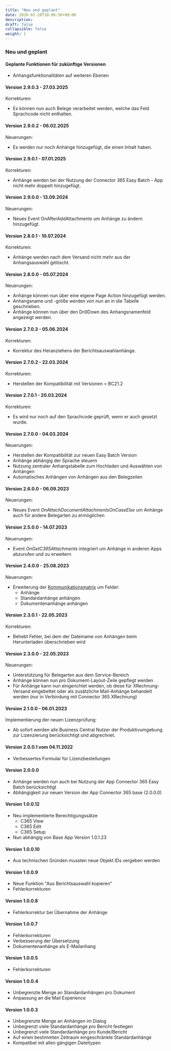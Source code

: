 ```yaml
---
title: "Neu und geplant"
date: 2020-02-28T10:08:56+09:00
description: 
draft: false
collapsible: false
weight: 1
---
```


### Neu und geplant

#### Geplante Funktionen für zukünftige Versionen
- Anhangsfunktionalitäten auf weiteren Ebenen

#### Version 2.9.0.3 - 27.03.2025
Korrekturen:
- Es können nun auch Belege verarbeitet werden, welche das Feld Sprachcode nicht enthalten.

#### Version 2.9.0.2 - 06.02.2025
Neuerungen:
- Es werden nur noch Anhänge hinzugefügt, die einen Inhalt haben.

#### Version 2.9.0.1 - 07.01.2025
Korrekturen:
- Anhänge werden bei der Nutzung der Connector 365 Easy Batch - App nicht mehr doppelt hinzugefügt.

#### Version 2.9.0.0 - 13.09.2024
Neuerungen:
- Neues Event OnAfterAddAttachments um Anhänge zu ändern hinzugefügt.

#### Version 2.8.0.1 - 10.07.2024
Korrekturen:
- Anhänge werden nach dem Versand nicht mehr aus der Anhangsauswahl gelöscht.

#### Version 2.8.0.0 - 05.07.2024
Neuerungen:
- Anhänge können nun über eine eigene Page Action hinzugefügt werden.
- Anhangsname und -größe werden von nun an in die Tabelle geschrieben.
- Anhänge können nun über den DrillDown des Anhangsnamenfeld angezeigt werden.

#### Version 2.7.0.3 - 05.06.2024
Korrekturen:
- Korrektur des Heranziehens der Berichtsauswahlanhänge.

#### Version 2.7.0.2 - 22.03.2024
Korrekturen:
- Herstellen der Kompatibilität mit Versionen < BC21.2

#### Version 2.7.0.1 - 20.03.2024
Korrekturen:
- Es wird nur noch auf den Sprachcode geprüft, wenn er auch gesetzt wurde.

#### Version 2.7.0.0 - 04.03.2024
Neuerungen:
- Herstellen der Kompatibilität zur neuen Easy Batch Version
- Anhänge abhängig der Sprache steuern
- Nutzung zentraler Anhangstabelle zum Hochladen und Auswählen von Anhängen
- Automatisches Anhängen von Anhängen aus den Belegzeilen

#### Version 2.6.0.0 - 06.09.2023
Neuerungen:
- Neues Event *OnAttachDocumentAttachmentsOnCaseElse* um Anhänge auch für andere Belegarten zu ermöglichen

#### Version 2.5.0.0 - 14.07.2023
Neuerungen:
- Event *OnGetC365Attachments* integriert um Anhänge in anderen Apps abzurufen und zu erweitern

#### Version 2.4.0.0 - 25.08.2023
Neuerungen:
 - Erweiterung der [Kommunikationsmatrix](/de-de/apps/base/first-steps/setup/communication-matrix/) um Felder:
    * Anhänge
    * Standardanhänge anhängen
    * Dokumentenanhänge anhängen

#### Version 2.3.0.1 - 22.05.2023
Korrekturen:
 - Behebt Fehler, bei dem der Dateiname von Anhängen beim Herunterladen überschrieben wird

#### Version 2.3.0.0 - 22.05.2023

Neuerungen:
 - Unterstützung für Belegarten aus dem Service-Bereich
 - Anhänge können nun pro Dokument-Layout-Zeile gepflegt werden
 - Für Anhänge kann nun eingerichtet werden, ob diese für XRechnung-Versand eingebettet 
   oder als zusätzliche Mail-Anhänge behandelt werden (nur in Verbindung mit Connector 365 XRechnung)

#### Version 2.1.0.0 - 06.01.2023
Implementierung der neuen Lizenzprüfung:
- Ab sofort werden alle Business Central Nutzer der Produktivumgebung zur Lizenzierung berücksichtigt und abgrechnet.

#### Version 2.0.0.1 vom 04.11.2022
 - Verbessertes Formular für Lizenzbestellungen

#### Version 2.0.0.0
- Anhänge werden nun auch bei Nutzung der App Connector 365 Easy Batch berücksichtigt
- Abhängigkeit zur neuen Version der App Connector 365 base (2.0.0.0)

#### Version 1.0.0.12
- Neu implementierte Berechtigungssätze
  - C365 View
  - C365 Edit
  - C365 Setup
- Nun abhängig von Base App Version 1.0.1.23

#### Version 1.0.0.10
- Aus technischen Gründen mussten neue Objekt IDs vergeben werden

#### Version 1.0.0.9
- Neue Funktion "Aus Berichtsauswahl kopieren"
- Fehlerkorrekturen

#### Version 1.0.0.8
- Fehlerkorrektur bei Übernahme der Anhänge

#### Version 1.0.0.7
- Fehlerkorrekturen
- Verbesserung der Übersetzung
- Dokumentenanhänge als E-Mailanhang

#### Version 1.0.0.5
- Fehlerkorrekturen

#### Version 1.0.0.4
- Unbegrenzte Menge an Standardanhängen pro Dokument
- Anpassung an die Mail Experience

#### Version 1.0.0.3
- Unbegrenzte Menge an Anhängen im Dialog
- Unbegrenzt viele Standardanhänge pro Bericht festlegen
- Unbegrenzt viele Standardanhänge pro Kunde/Bericht
- Auf einen bestimmten Zeitraum eingeschränkte Standardanhänge
- Kompatibel mit allen gängigen Dateitypen
